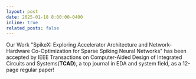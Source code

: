 ```yaml
---
layout: post
date: 2025-01-18 8:00:00-0400
inline: true
related_posts: false
---
```

Our Work "SpikeX: Exploring Accelerator Architecture and Network-Hardware Co-Optimization for Sparse Spiking Neural Networks" has been accepted by IEEE Transactions on Computer-Aided Design of Integrated Circuits and Systems(**TCAD**), a top journal in EDA and system field, as a 12-page regular paper!

